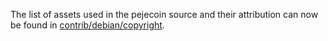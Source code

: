 The list of assets used in the pejecoin source and their attribution can now be found in [contrib/debian/copyright](../contrib/debian/copyright).
